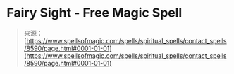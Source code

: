 <!--yml
category: 未分类
date: 2024-06-12 18:44:02
-->

# Fairy Sight - Free Magic Spell

> 来源：[https://www.spellsofmagic.com/spells/spiritual_spells/contact_spells/8590/page.html#0001-01-01](https://www.spellsofmagic.com/spells/spiritual_spells/contact_spells/8590/page.html#0001-01-01)